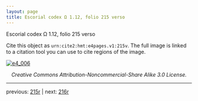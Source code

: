 ```yaml
---
layout: page
title: Escorial codex Ω 1.12, folio 215 verso
---
```


Escorial codex Ω 1.12, folio 215 verso

Cite this object as `urn:cite2:hmt:e4pages.v1:215v`.  The full image is linked to a citation tool you can use to cite regions of the image.

[![e4_006](http://www.homermultitext.org/iipsrv?IIIF=/project/homer/pyramidal/deepzoom/hmt/e4img/2017a/e4_006.tif/full/800,/0/default.jpg)](http://www.homermultitext.org/ict2/?urn=urn:cite2:hmt:e4img.2017a:e4_006) 

<p style="text-align: center; font-style: italic;">Creative Commons Attribution-Noncommercial-Share Alike 3.0 License.</p>

---

previous: [215r](../215r/) | next: [216r](../216r/)